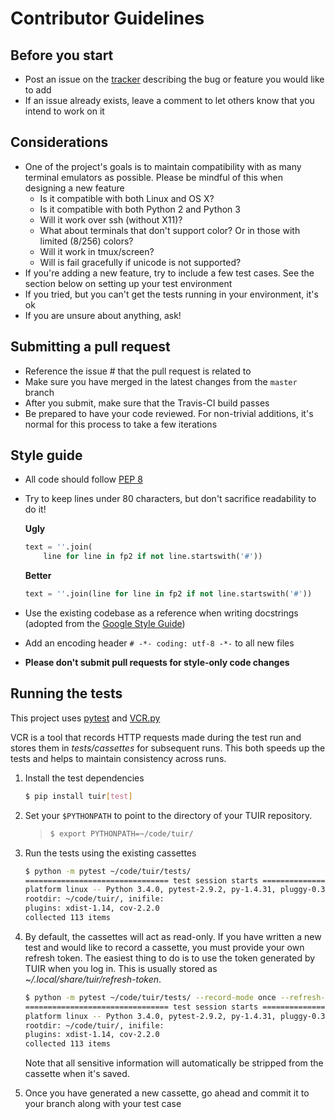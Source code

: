 # Contributor Guidelines

## Before you start

-   Post an issue on the [tracker](https://gitlab.com/ajak/tuir/issues)
    describing the bug or feature you would like to add
-   If an issue already exists, leave a comment to let others know that
    you intend to work on it

## Considerations

-   One of the project\'s goals is to maintain compatibility with as
    many terminal emulators as possible. Please be mindful of this when
    designing a new feature
    -   Is it compatible with both Linux and OS X?
    -   Is it compatible with both Python 2 and Python 3
    -   Will it work over ssh (without X11)?
    -   What about terminals that don\'t support color? Or in those with
        limited (8/256) colors?
    -   Will it work in tmux/screen?
    -   Will is fail gracefully if unicode is not supported?
-   If you\'re adding a new feature, try to include a few test cases.
    See the section below on setting up your test environment
-   If you tried, but you can\'t get the tests running in your
    environment, it\'s ok
-   If you are unsure about anything, ask!

## Submitting a pull request

-   Reference the issue \# that the pull request is related to
-   Make sure you have merged in the latest changes from the `master`
    branch
-   After you submit, make sure that the Travis-CI build passes
-   Be prepared to have your code reviewed. For non-trivial additions,
    it\'s normal for this process to take a few iterations

## Style guide

-   All code should follow [PEP
    8](https://www.python.org/dev/peps/pep-0008/)

-   Try to keep lines under 80 characters, but don\'t sacrifice
    readability to do it!

    **Ugly**

    ``` python
    text = ''.join(
        line for line in fp2 if not line.startswith('#'))
    ```

    **Better**

    ``` python
    text = ''.join(line for line in fp2 if not line.startswith('#'))
    ```

-   Use the existing codebase as a reference when writing docstrings
    (adopted from the [Google Style
    Guide](https://google.github.io/styleguide/pyguide.html#Comments))

-   Add an encoding header `# -*- coding: utf-8 -*-` to all new files

-   **Please don\'t submit pull requests for style-only code changes**

## Running the tests

This project uses [pytest](http://pytest.org/) and
[VCR.py](https://vcrpy.readthedocs.org/)

VCR is a tool that records HTTP requests made during the test run and
stores them in *tests/cassettes* for subsequent runs. This both speeds
up the tests and helps to maintain consistency across runs.

1.  Install the test dependencies

    ``` bash
    $ pip install tuir[test]
    ```

2.  Set your `$PYTHONPATH` to point to the directory of your TUIR
    repository.

    > ``` bash
    > $ export PYTHONPATH=~/code/tuir/
    > ```

3.  Run the tests using the existing cassettes

    ``` bash
    $ python -m pytest ~/code/tuir/tests/
    ================================ test session starts ================================
    platform linux -- Python 3.4.0, pytest-2.9.2, py-1.4.31, pluggy-0.3.1
    rootdir: ~/code/tuir/, inifile:
    plugins: xdist-1.14, cov-2.2.0
    collected 113 items
    ```

4.  By default, the cassettes will act as read-only. If you have written
    a new test and would like to record a cassette, you must provide
    your own refresh token. The easiest thing to do is to use the token
    generated by TUIR when you log in. This is usually stored as
    *\~/.local/share/tuir/refresh-token*.

    ``` bash
    $ python -m pytest ~/code/tuir/tests/ --record-mode once --refresh-token ~/.local/share/tuir/refresh-token
    ================================ test session starts ================================
    platform linux -- Python 3.4.0, pytest-2.9.2, py-1.4.31, pluggy-0.3.1
    rootdir: ~/code/tuir/, inifile:
    plugins: xdist-1.14, cov-2.2.0
    collected 113 items
    ```

    Note that all sensitive information will automatically be stripped
    from the cassette when it\'s saved.

5.  Once you have generated a new cassette, go ahead and commit it to
    your branch along with your test case
